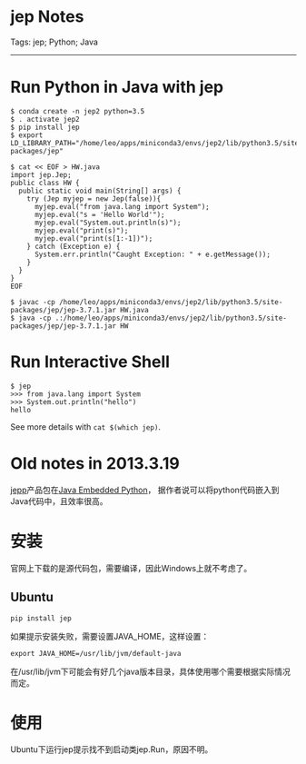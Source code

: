 # jep Notes
Tags: jep; Python; Java

------

# Run Python in Java with jep

```
$ conda create -n jep2 python=3.5
$ . activate jep2
$ pip install jep
$ export LD_LIBRARY_PATH="/home/leo/apps/miniconda3/envs/jep2/lib/python3.5/site-packages/jep"

$ cat << EOF > HW.java
import jep.Jep;
public class HW {
  public static void main(String[] args) {
    try (Jep myjep = new Jep(false)){
      myjep.eval("from java.lang import System");
      myjep.eval("s = 'Hello World'");
      myjep.eval("System.out.println(s)");
      myjep.eval("print(s)");
      myjep.eval("print(s[1:-1])");
    } catch (Exception e) {
      System.err.println("Caught Exception: " + e.getMessage());
    }
  }
}
EOF

$ javac -cp /home/leo/apps/miniconda3/envs/jep2/lib/python3.5/site-packages/jep/jep-3.7.1.jar HW.java
$ java -cp .:/home/leo/apps/miniconda3/envs/jep2/lib/python3.5/site-packages/jep/jep-3.7.1.jar HW
```

# Run Interactive Shell

```
$ jep
>>> from java.lang import System
>>> System.out.println("hello")
hello
```

See more details with `cat $(which jep)`.

# Old notes in 2013.3.19

[jepp](http://jepp.sourceforge.net/)产品包在[Java Embedded Python](http://sourceforge.net/projects/jepp/)，
据作者说可以将python代码嵌入到Java代码中，且效率很高。

# 安装

官网上下载的是源代码包，需要编译，因此Windows上就不考虑了。

## Ubuntu

    pip install jep

如果提示安装失败，需要设置JAVA_HOME，这样设置：

    export JAVA_HOME=/usr/lib/jvm/default-java

在/usr/lib/jvm下可能会有好几个java版本目录，具体使用哪个需要根据实际情况而定。

# 使用

Ubuntu下运行jep提示找不到启动类jep.Run，原因不明。
